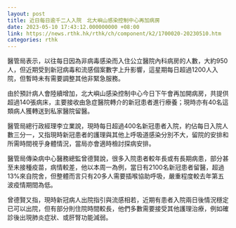 ```yaml
---
layout: post
title: 近日每日逾千二人入院　北大嶼山感染控制中心再加病房
date: 2023-05-10 17:43:12.000000000 +08:00
link: https://news.rthk.hk/rthk/ch/component/k2/1700020-20230510.htm
categories: rthk
---
```


醫管局表示，以往每日因為非病毒感染而入住公立醫院內科病房的人數，大約950人，但近期受到新冠病毒和流感個案數字上升影響，這星期每日超過1200人入院，但暫時未有需要調整其他非緊急服務。

由於預計病人會陸續增加，北大嶼山感染控制中心今日下午會再加開病房，共提供超過140張病床，主要接收由急症醫院轉介的新冠患者進行療養；現時亦有40名這類病人獲轉送到私家醫院留醫。

醫管局總行政經理李立業說，現時每日超過400名新冠患者入院，約佔每日入院人數三分一，又指現時新冠患者的護理與其他上呼吸道感染分別不大，留院的安排和所需時間視乎身體情況，當局亦會適時檢討探病安排。

醫管局傳染病中心醫務總監曾德賢說，很多入院患者較年長或有長期病患，部分甚至未接種疫苗，病情較差，他以本周一為例，當日有2100名新冠患者留醫，超過13%來自院舍，但整體而言只有20多人需要插喉協助呼吸，嚴重程度較去年第五波疫情期間為低。

曾德賢又指，現時新冠病人出院指引與流感相若，近期有患者入院兩日後情況穩定已可以出院，但有部分則住院時間較長，他們多數需要接受其他護理治療，例如確診後出現肺炎症狀、或肝腎功能減弱。
